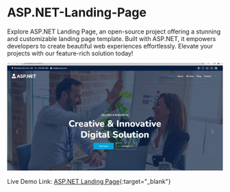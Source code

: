 # ASP.NET-Landing-Page
Explore ASP.NET Landing Page, an open-source project offering a stunning and customizable landing page template. Built with ASP.NET, it empowers developers to create beautiful web experiences effortlessly. Elevate your projects with our feature-rich solution today!

![ASP.NET Landing Page](wwwroot/landing-page.png)

Live Demo Link: [ASP.NET Landing Page](https://landingpage.csharpasp.net/){:target="_blank"}


